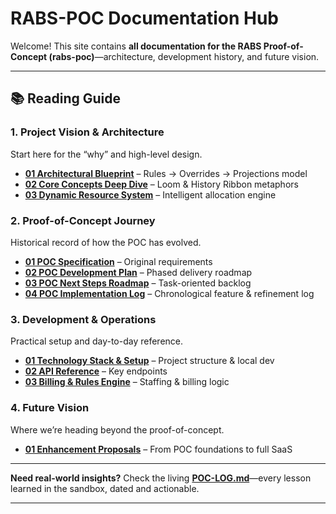 # RABS-POC Documentation Hub

Welcome! This site contains **all documentation for the RABS Proof-of-Concept (rabs-poc)**—architecture, development history, and future vision.

---

## 📚 Reading Guide

### 1. Project Vision & Architecture
Start here for the “why” and high-level design.

* **[01 Architectural Blueprint](./01_Project_Vision_&_Architecture/01_RABS_Architectural_Blueprint.md)** – Rules → Overrides → Projections model  
* **[02 Core Concepts Deep Dive](./01_Project_Vision_&_Architecture/02_Core_Concepts_Deep_Dive.md)** – Loom & History Ribbon metaphors  
* **[03 Dynamic Resource System](./01_Project_Vision_&_Architecture/03_Dynamic_Resource_System.md)** – Intelligent allocation engine

### 2. Proof-of-Concept Journey
Historical record of how the POC has evolved.

* **[01 POC Specification](./02_Proof_of_Concept_Journey/01_POC_Specification.md)** – Original requirements  
* **[02 POC Development Plan](./02_Proof_of_Concept_Journey/02_POC_Development_Plan.md)** – Phased delivery roadmap  
* **[03 POC Next Steps Roadmap](./02_Proof_of_Concept_Journey/03_POC_Next_Steps_Roadmap.md)** – Task-oriented backlog  
* **[04 POC Implementation Log](./02_Proof_of_Concept_Journey/04_POC_Implementation_Log.md)** – Chronological feature & refinement log

### 3. Development & Operations
Practical setup and day-to-day reference.

* **[01 Technology Stack & Setup](./03_Development_&_Operations/01_Technology_Stack_and_Setup.md)** – Project structure & local dev  
* **[02 API Reference](./03_Development_&_Operations/02_API_Reference.md)** – Key endpoints  
* **[03 Billing & Rules Engine](./03_Development_&_Operations/03_Billing_and_Rules_Engine.md)** – Staffing & billing logic

### 4. Future Vision
Where we’re heading beyond the proof-of-concept.

* **[01 Enhancement Proposals](./04_Future_Vision/01_Enhancement_Proposals.md)** – From POC foundations to full SaaS

---

**Need real-world insights?** Check the living **[POC-LOG.md](../POC-LOG.md)**—every lesson learned in the sandbox, dated and actionable.

---

